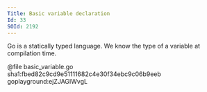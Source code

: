 ```yaml
---
Title: Basic variable declaration
Id: 33
SOId: 2192
---
```


Go is a statically typed language. We know the type of a variable at compilation time.

@file basic_variable.go sha1:fbed82c9cd9e51111682c4e30f34ebc9c06b9eeb goplayground:ejZJAGIWvgL
